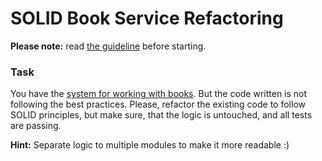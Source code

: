 # SOLID Book Service Refactoring

**Please note:** read [the guideline](https://github.com/mate-academy/py-task-guideline/blob/main/README.md)
before starting.


### Task

You have the [system for working with books](main.py). But the code written is not following
the best practices. Please, refactor the existing code to follow SOLID principles,
but make sure, that the logic is untouched, and all tests are passing.

**Hint:** Separate logic to multiple modules to make it more readable :)
